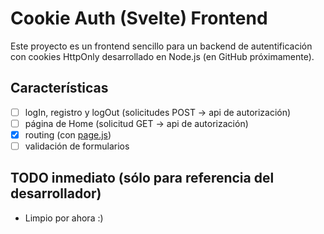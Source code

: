 # Cookie Auth (Svelte) Frontend
Este proyecto es un frontend sencillo para un backend de autentificación con cookies HttpOnly desarrollado en Node.js (en GitHub próximamente).

## Características
- [ ] logIn, registro y logOut (solicitudes POST -> api de autorización)
- [ ] página de Home (solicitud GET -> api de autorización)
- [X] routing (con [page.js](https://github.com/visionmedia/page.js))
- [ ] validación de formularios

## TODO inmediato (sólo para referencia del desarrollador)
- Limpio por ahora :)